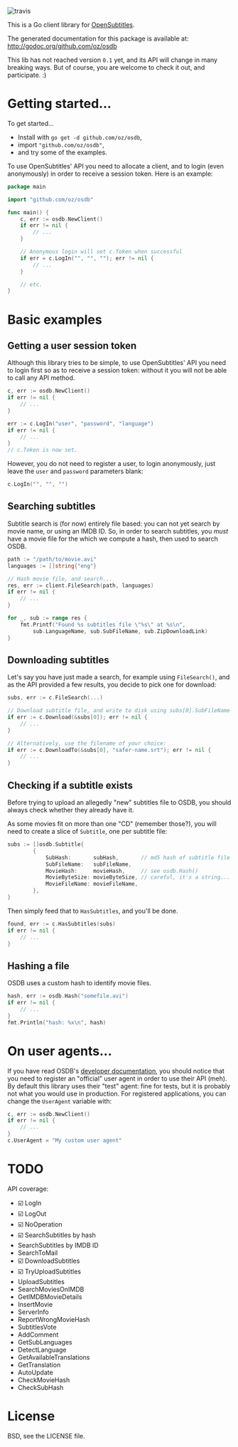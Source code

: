 ![travis](https://api.travis-ci.org/oz/osdb.png?branch=master)

This is a Go client library for [OpenSubtitles](http://opensubtitles.org/).

The generated documentation for this package is available at:
http://godoc.org/github.com/oz/osdb

This lib has not reached version `0.1` yet, and its API will change in many
breaking ways.  But of course, you are welcome to check it out, and
participate. :)

# Getting started...

To get started...

 * Install with `go get -d github.com/oz/osdb`,
 * import `"github.com/oz/osdb"`,
 * and try some of the examples.

To use OpenSubtitles' API you need to allocate a client, and to login (even
anonymously) in order to receive a session token. Here is an example:

```go
package main

import "github.com/oz/osdb"

func main() {
	c, err := osdb.NewClient()
	if err != nil {
		// ...
	}

	// Anonymous login will set c.Token when successful
	if err = c.LogIn("", "", ""); err != nil {
		// ...
	}

	// etc.
}

```

# Basic examples

## Getting a user session token 

Although this library tries to be simple, to use OpenSubtitles' API you need to
login first so as to receive a session token: without it you will not be able
to call any API method.

```go
c, err := osdb.NewClient()
if err != nil {
	// ...
}

err := c.LogIn("user", "password", "language")
if err != nil {
	// ...
}
// c.Token is now set.
```

However, you do not need to register a user, to login anonymously, just leave
the `user` and `password` parameters blank:

```go
c.LogIn("", "", "")
```

## Searching subtitles

Subtitle search is (for now) entirely file based: you can not yet search by
movie name, or using an IMDB ID. So, in order to search subtitles, you *must*
have a movie file for the which we compute a hash, then used to search OSDB.

```go
path := "/path/to/movie.avi"
languages := []string{"eng"}

// Hash movie file, and search...
res, err := client.FileSearch(path, languages)
if err != nil {
	// ...
}

for _, sub := range res {
	fmt.Printf("Found %s subtitles file \"%s\" at %s\n",
		sub.LanguageName, sub.SubFileName, sub.ZipDownloadLink)
}
```

## Downloading subtitles

Let's say you have just made a search, for example using `FileSearch()`, and as
the API provided a few results, you decide to pick one for download:

```go
subs, err := c.FileSearch(...)

// Download subtitle file, and write to disk using subs[0].SubFileName
if err := c.Download(&subs[0]); err != nil {
	// ...
}

// Alternatively, use the filename of your choice:
if err := c.DownloadTo(&subs[0], "safer-name.srt"); err != nil {
	// ...
}
```

## Checking if a subtitle exists

Before trying to upload an allegedly "new" subtitles file to OSDB, you should
always check whether they already have it.

As some movies fit on more than one "CD" (remember those?), you will need to
create a slice of `Subtitle`, one per subtitle file:

```go
subs := []osdb.Subtitle{
		{
			SubHash:       subHash,       // md5 hash of subtitle file
			SubFileName:   subFileName,
			MovieHash:     movieHash,     // see osdb.Hash()
			MovieByteSize: movieByteSize, // careful, it's a string...
			MovieFileName: movieFileName,
		},
}
```

Then simply feed that to `HasSubtitles`, and you'll be done.

```go
found, err := c.HasSubtitles(subs)
if err != nil {
	// ...
}
```

## Hashing a file

OSDB uses a custom hash to identify movie files.

```go
hash, err := osdb.Hash("somefile.avi")
if err != nil {
	// ...
}
fmt.Println("hash: %x\n", hash)
```


# On user agents...

If you have read OSDB's [developer documentation][osdb], you should notice that
you need to register an "official" user agent in order to use their API (meh).
By default this library uses their "test" agent: fine for tests, but it is
probably not what you would use in production. For registered applications, you
can change the `UserAgent` variable with:

```go
c, err := osdb.NewClient()
if err != nil {
	// ...
}
c.UserAgent = "My custom user agent"
```

# TODO

API coverage:

  - :ballot_box_with_check: LogIn
  - :ballot_box_with_check: LogOut
  - :ballot_box_with_check: NoOperation
  - :ballot_box_with_check: SearchSubtitles by hash
  - SearchSubtitles by IMDB ID
  - SearchToMail
  - :ballot_box_with_check: DownloadSubtitles
  - :ballot_box_with_check: TryUploadSubtitles
  - UploadSubtitles
  - SearchMoviesOnIMDB
  - GetIMDBMovieDetails
  - InsertMovie
  - ServerInfo
  - ReportWrongMovieHash
  - SubtitlesVote
  - AddComment
  - GetSubLanguages
  - DetectLanguage
  - GetAvailableTranslations
  - GetTranslation
  - AutoUpdate
  - CheckMovieHash
  - CheckSubHash

# License

BSD, see the LICENSE file.

[osdb]: http://trac.opensubtitles.org/projects/opensubtitles
